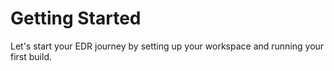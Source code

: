 # Getting Started


Let's start your EDR journey by setting up your workspace and running your first build.
